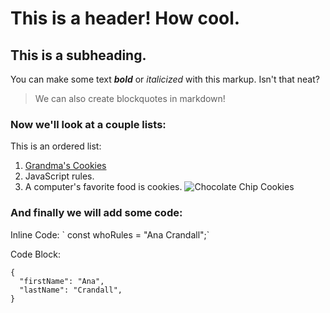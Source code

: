 # This is a header! How cool. 
## This is a subheading. 

You can make some text ***bold*** or *italicized* with this markup. Isn't that neat? 

> We can also create blockquotes in markdown! 

### Now we'll look at a couple lists: 

This is an ordered list: 
1. [Grandma's Cookies](https://www.wideopeneats.com/our-grandmas-classic-chocolate-chip-cookies/) 
2. JavaScript rules.
3. A computer's favorite food is cookies. 
![Chocolate Chip Cookies](https://www.google.com/imgres?imgurl=https%3A%2F%2Flive.staticflickr.com%2F3353%2F4643536339_040a11812c_b.jpg&imgrefurl=https%3A%2F%2Fwww.flickr.com%2Fphotos%2Fkimberlykv%2F4643536339&tbnid=OW2GER2V4JhDcM&vet=12ahUKEwjTi964nuD5AhUFmVMKHffyDs8QMygAegUIARCQAw..i&docid=kQDl-okYIlbetM&w=1024&h=680&itg=1&q=cookies&hl=en&ved=2ahUKEwjTi964nuD5AhUFmVMKHffyDs8QMygAegUIARCQAw) 

### And finally we will add some code: 
Inline Code: 
\` const whoRules = "Ana Crandall";\`  

Code Block: 
```
{
  "firstName": "Ana",
  "lastName": "Crandall",
}
```
